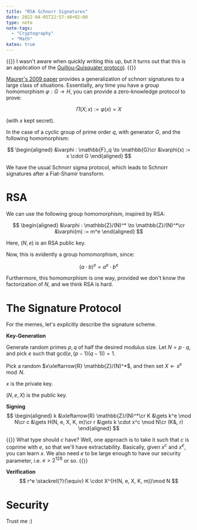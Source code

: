 ```yaml
---
title: "RSA Schnorr Signatures"
date: 2022-04-05T22:57:48+02:00
type: note
note-tags:
  - "Cryptography"
  - "Math"
katex: true
---
```


{{<note>}}
I wasn't aware when quickly writing this up, but it turns out that this is
an application of the [Guillou-Quisquater protocol](https://link.springer.com/chapter/10.1007/3-540-45961-8_11).
{{</note>}}

[Maurer's 2009 paper](https://crypto.ethz.ch/publications/files/Maurer09.pdf)
provides a generalization of schnorr signatures to a large class of situations.
Essentially, any time you have a group homomorphism $\varphi : G \to H$,
you can provide a zero-knowledge protocol to prove:

$$
\Pi(X ; x) := \varphi(x) = X
$$

(with $x$ kept secret).

In the case of a cyclic group of prime order $q$, with generator $G$,
and the following homomorphism:

$$
\begin{aligned}
&\varphi : \mathbb{F}_q \to \mathbb{G}\cr
&\varphi(x) := x \cdot G
\end{aligned}
$$

We have the usual Schnorr sigma protocol, which leads to Schnorr signatures
after a Fiat-Shamir transform.

# RSA

We can use the following group homomorphism, inspired by RSA:

$$
\begin{aligned}
&\varphi : \mathbb{Z}/(N)^* \to \mathbb{Z}/(N)^*\cr
&\varphi(m) := m^e
\end{aligned}
$$

Here, $(N, e)$ is an RSA public key.

Now, this is evidently a group homomorphism, since:

$$
(a \cdot b)^e = a^e \cdot b^e
$$

Furthermore, this homomorphism is one way, provided we don't know
the factorization of $N$, and we think RSA is hard.


# The Signature Protocol

For the memes, let's explicitly describe the signature scheme.

**Key-Generation**

Generate random primes $p, q$ of half the desired modulus size.
Let $N = p \cdot q$, and pick $e$ such that $\text{gcd}(e, (p - 1)(q - 1)) = 1$.

Pick a random $x\xleftarrow{R} \mathbb{Z}/(N)^*$,
and then set $X \gets s^e \mod N$.

$x$ is the private key.

$(N, e, X)$ is the public key.

**Signing**
$$
\begin{aligned}
k &\xleftarrow{R} \mathbb{Z}/(N)^*\cr
K &\gets k^e \mod N\cr
c &\gets H(N, e, X, K, m)\cr
r &\gets k \cdot x^c \mod N\cr
(K&, r)
\end{aligned}
$$


{{<note>}}
What type should $c$ have? Well, one approach is to take it such
that $c$ is coprime with $e$, so that we'll have extractability.
Basically, given $x^c$ and $x^e$, you can learn $x$. We also need
$e$ to be large enough to have our security parameter, i.e.
$e > 2^128$ or so.
{{</note>}}

**Verification**
$$
r^e \stackrel{?}{\equiv} K \cdot X^{H(N, e, X, K, m)}\mod N
$$

# Security

Trust me :)
